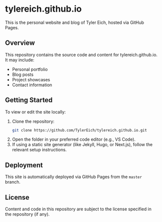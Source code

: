 # tylereich.github.io

This is the personal website and blog of Tyler Eich, hosted via GitHub Pages.

## Overview

This repository contains the source code and content for tylereich.github.io. It may include:

- Personal portfolio
- Blog posts
- Project showcases
- Contact information

## Getting Started

To view or edit the site locally:

1. Clone the repository:
   ```sh
   git clone https://github.com/TylerEich/tylereich.github.io.git
   ```
2. Open the folder in your preferred code editor (e.g., VS Code).
3. If using a static site generator (like Jekyll, Hugo, or Next.js), follow the relevant setup instructions.

## Deployment

This site is automatically deployed via GitHub Pages from the `master` branch.

## License

Content and code in this repository are subject to the license specified in the repository (if any).
